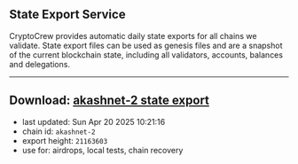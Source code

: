 ## State Export Service
CryptoCrew provides automatic daily state exports for all chains we validate. State export files can be used as genesis files and are a snapshot of the current blockchain state, including all validators, accounts, balances and delegations.

---
**Download: [akashnet-2 state export](https://dl-eu2.ccvalidators.com/SERVICE/akash/akashnet-2_export_21163603.json)**
---

- last updated: Sun Apr 20 2025 10:21:16
- chain id: `akashnet-2`
- export height: `21163603`
- use for: airdrops, local tests, chain recovery
